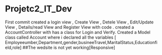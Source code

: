 # Projetc2_IT_Dev
First commit 
created a login view , Create View , Detele View , Edit/Update View , Details/read View and Register View with code .
created a AccountController with has a class for Login and Verify.
Created a Model class called Account where i declared all the variables [ Employeeumber,Department,gender,busineeTravel,MaritalStatus,Educationfield,role]
##The wedsite is not yet working[Responsive] 
